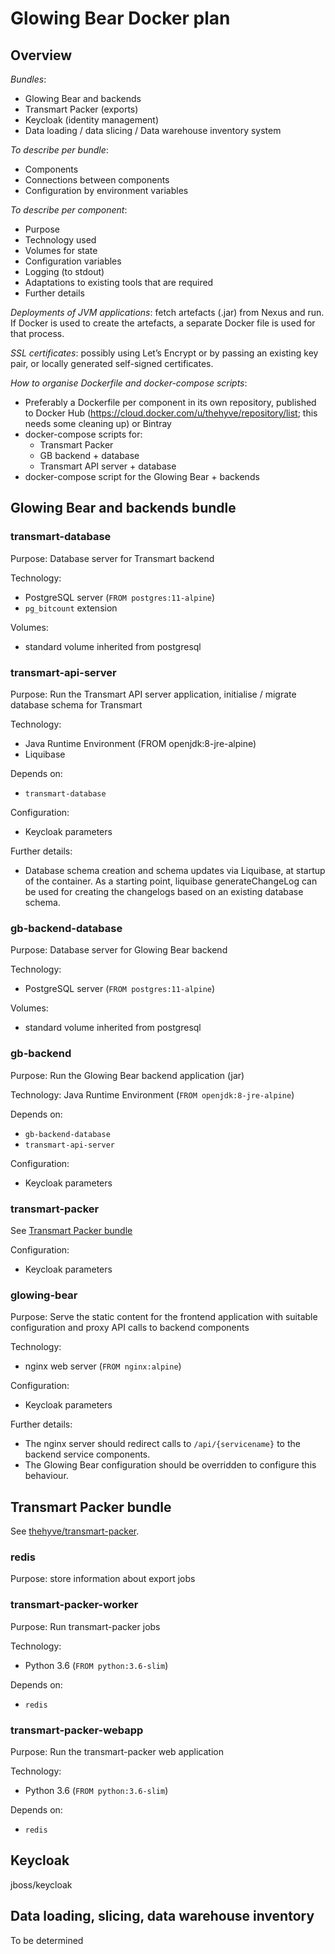 # Glowing Bear Docker plan


## Overview

*Bundles*:
- Glowing Bear and backends
- Transmart Packer (exports)
- Keycloak (identity management)
- Data loading / data slicing / Data warehouse inventory system

*To describe per bundle*:
- Components
- Connections between components
- Configuration by environment variables

*To describe per component*:
- Purpose
- Technology used
- Volumes for state
- Configuration variables
- Logging (to stdout)
- Adaptations to existing tools that are required
- Further details

*Deployments of JVM applications*: fetch artefacts (.jar) from Nexus and run.
If Docker is used to create the artefacts, a separate Docker file is used for that process.

*SSL certificates*: possibly using Let’s Encrypt or by passing an existing key pair, or locally generated self-signed certificates.

*How to organise Dockerfile and docker-compose scripts*:
- Preferably a Dockerfile per component in its own repository, published to Docker Hub (https://cloud.docker.com/u/thehyve/repository/list; this needs some cleaning up) or Bintray
- docker-compose scripts for:
  - Transmart Packer
  - GB backend + database
  - Transmart API server + database
- docker-compose script for the Glowing Bear + backends



## Glowing Bear and backends bundle


### transmart-database

Purpose:
Database server for Transmart backend

Technology:
- PostgreSQL server (`FROM postgres:11-alpine`)
- `pg_bitcount` extension

Volumes:
- standard volume inherited from postgresql


### transmart-api-server

Purpose:
Run the Transmart API server application, initialise / migrate database schema for Transmart

Technology:
- Java Runtime Environment (FROM openjdk:8-jre-alpine)
- Liquibase

Depends on:
- `transmart-database`

Configuration:
- Keycloak parameters

Further details:
- Database schema creation and schema updates via Liquibase, at startup of the container. As a starting point, liquibase generateChangeLog can be used for creating the changelogs based on an existing database schema.


### gb-backend-database

Purpose:
Database server for Glowing Bear backend

Technology:
- PostgreSQL server (`FROM postgres:11-alpine`)

Volumes:
- standard volume inherited from postgresql


### gb-backend

Purpose:
Run the Glowing Bear backend application (jar)

Technology:
Java Runtime Environment (`FROM openjdk:8-jre-alpine`)

Depends on:
- `gb-backend-database`
- `transmart-api-server`

Configuration:
- Keycloak parameters


### transmart-packer

See [Transmart Packer bundle](#transmart-packer-bundle)

Configuration:
- Keycloak parameters


### glowing-bear

Purpose:
Serve the static content for the frontend application with suitable configuration and proxy API calls to backend components

Technology:
- nginx web server (`FROM nginx:alpine`)

Configuration:
- Keycloak parameters

Further details:
- The nginx server should redirect calls to `/api/{servicename}` to the backend service components.
- The Glowing Bear configuration should be overridden to configure this behaviour.



## Transmart Packer bundle

See [thehyve/transmart-packer](https://github.com/thehyve/transmart-packer/blob/master/docker-compose.yml).


### redis

Purpose: store information about export jobs


### transmart-packer-worker

Purpose: Run transmart-packer jobs

Technology:
- Python 3.6 (`FROM python:3.6-slim`)

Depends on:
- `redis`


### transmart-packer-webapp

Purpose:
Run the transmart-packer web application

Technology:
- Python 3.6 (`FROM python:3.6-slim`)

Depends on:
- `redis`



## Keycloak

jboss/keycloak



## Data loading, slicing, data warehouse inventory

To be determined

